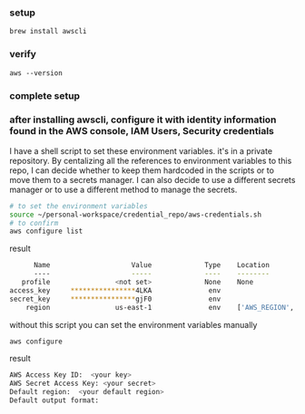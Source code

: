 ### setup
`brew install awscli`

### verify
```
aws --version
```
### complete setup
### after installing awscli, configure it with identity information found in the AWS console, IAM Users, Security credentials
I have a shell script to set these environment variables.  it's in a private repository.  By centalizing all the references to environment variables to this repo, I can decide whether to keep them hardcoded in the scripts or to move them to a secrets manager.  I can also decide to use a different secrets manager or to use a different method to manage the secrets.
```bash
# to set the environment variables
source ~/personal-workspace/credential_repo/aws-credentials.sh
# to confirm
aws configure list
```
result
```bash
      Name                    Value             Type    Location
      ----                    -----             ----    --------
   profile                <not set>             None    None
access_key     ****************4LKA              env    
secret_key     ****************gjF0              env    
    region                us-east-1              env    ['AWS_REGION', 'AWS_DEFAULT_REGION']
```

without this script you can set the environment variables manually
```bash
aws configure
```
result
```bash 
AWS Access Key ID:  <your key>
AWS Secret Access Key: <your secret>
Default region:  <your default region>
Default output format: 
```

